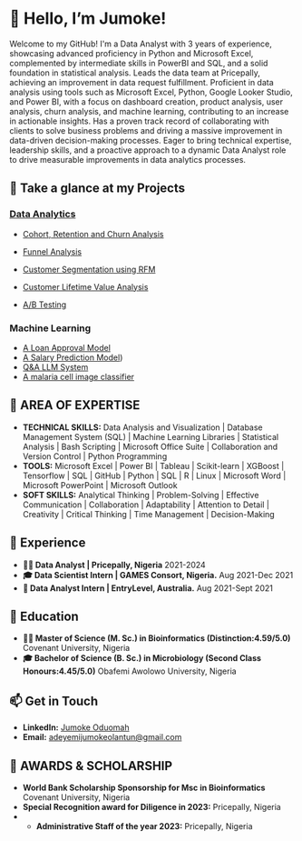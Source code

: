 # 👋 Hello, I’m Jumoke!

Welcome to my GitHub! I'm a Data Analyst with 3 years of experience, showcasing advanced proficiency in Python and Microsoft Excel, complemented by intermediate skills in PowerBI and SQL, and a solid foundation in statistical analysis. Leads the data team at Pricepally, achieving an  improvement in data request fulfillment.  Proficient in data analysis using tools such as Microsoft Excel, Python, Google Looker Studio, and Power BI, with a focus on dashboard creation, product analysis, user analysis, churn analysis, and machine learning, contributing to an increase in actionable insights. Has a proven track record of  collaborating with clients to solve business problems and driving a massive improvement in data-driven decision-making processes. Eager to bring technical expertise, leadership skills, and a proactive approach to a dynamic Data Analyst role to drive measurable improvements in data analytics processes.


## 🔧 Take a glance at my Projects
### [Data Analytics](https://github.com/dzumii/Data_Analytics_Projects/edit/main/README.md)
- [Cohort, Retention and Churn Analysis](https://github.com/dzumii/Data_Analytics_Projects/Cohort_Retention_Churn)

- [Funnel Analysis](https://github.com/dzumii/Data_Analytics_Projects/Funnel_Analysis)

- [Customer Segmentation using RFM](https://github.com/dzumii/Data_Analytics_Projects/Customer_Segmentation_using_RFM)

- [Customer Lifetime Value Analysis](https://github.com/dzumii/Data_Analytics_Projects/Customer_Lifetime_Value)

- [A/B Testing](https://github.com/dzumii/Data_Analytics_Projects/AB_Testing)
### Machine Learning
- [A Loan Approval Model](https://github.com/dzumii/MLzoomcamp/tree/main/LoanApproval)
- [A Salary Prediction Model](https://github.com/dzumii/MLzoomcamp/tree/main/Predict_Salaries))
- [Q&A LLM System](https://github.com/dzumii/AISOC_Projects/tree/main/Simple_LLM)
- [A malaria cell image classifier](https://github.com/dzumii/Kx)

## 🔧 AREA OF EXPERTISE
- **TECHNICAL SKILLS:** Data Analysis and Visualization | Database Management System (SQL) | Machine Learning Libraries |
Statistical Analysis | Bash Scripting |  Microsoft Office Suite | Collaboration and Version Control  | Python Programming
- **TOOLS:** Microsoft Excel | Power BI | Tableau | Scikit-learn | XGBoost | Tensorflow | SQL | GitHub |
Python | SQL | R | Linux | Microsoft Word | Microsoft PowerPoint | Microsoft Outlook
- **SOFT SKILLS:** Analytical Thinking | Problem-Solving | Effective Communication | Collaboration |
Adaptability | Attention to Detail | Creativity | Critical Thinking | Time Management | Decision-Making

  
## 🧠 Experience
- **👨‍💻 Data Analyst | Pricepally, Nigeria** 2021-2024
- **🎓 Data Scientist Intern | GAMES Consort, Nigeria.** Aug 2021-Dec 2021
- **🔬 Data Analyst Intern | EntryLevel, Australia.** Aug 2021-Sept 2021

## 🧠 Education
- **👨‍💻 Master of Science (M. Sc.) in Bioinformatics (Distinction:4.59/5.0)** Covenant University, Nigeria
- **🎓 Bachelor of Science (B. Sc.) in Microbiology (Second Class Honours:4.45/5.0)** Obafemi Awolowo University, Nigeria


## 📫 Get in Touch
- **LinkedIn:** [Jumoke Oduomah](https://www.linkedin.com/in/jumoke-olantun-adeyemi/)
- **Email:** [adeyemijumokeolantun@gmail.com](mailto:adeyemijumokeolantun@gmail.com)
  
## 🌟 AWARDS & SCHOLARSHIP
- **World Bank Scholarship Sponsorship for Msc in Bioinformatics** Covenant University, Nigeria
- **Special Recognition award for Diligence in 2023:** Pricepally, Nigeria
- - **Administrative Staff of the year 2023:** Pricepally, Nigeria



